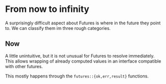 # From now to infinity

A surprisingly difficult aspect about Futures is where in the future they point to. We can classify them im three rough categories.

## Now

A little unintuitive, but it is not unusual for Futures to resolve immediately. This allows wrapping of already computed values in an interface compatible with other futures.

This mostly happens through the `futures::{ok,err,result}` functions.